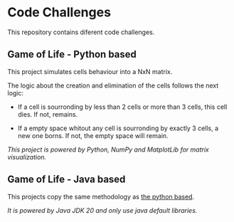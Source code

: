 # Code Challenges
This repository contains diferent code challenges.

## Game of Life - Python based
This project simulates cells behaviour into a NxN matrix.

The logic about the creation and elimination of the cells follows the next logic:

- If a cell is sourronding by less than 2 cells or more than 3 cells, this cell dies. If not, remains.

- If a empty space whitout any cell is sourronding by exactly 3 cells, a new one borns. If not, the empty space will remain.

*This project is powered by Python, NumPy and MatplotLib for matrix visualization.*

## Game of Life - Java based
This projects copy the same methodology as [the python based](#game-of-life---python-based).

*It is powered by Java JDK 20 and only use java default libraries.*


